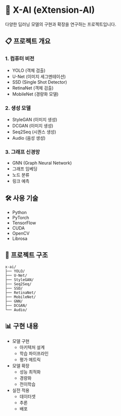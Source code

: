 # 🤖 X-AI (eXtension-AI)

다양한 딥러닝 모델의 구현과 확장을 연구하는 프로젝트입니다.

## 📋 프로젝트 개요

### 1. 컴퓨터 비전
- YOLO (객체 검출)
- U-Net (이미지 세그멘테이션)
- SSD (Single Shot Detector)
- RetinaNet (객체 검출)
- MobileNet (경량화 모델)

### 2. 생성 모델
- StyleGAN (이미지 생성)
- DCGAN (이미지 생성)
- Seq2Seq (시퀀스 생성)
- Audio (음성 생성)

### 3. 그래프 신경망
- GNN (Graph Neural Network)
- 그래프 임베딩
- 노드 분류
- 링크 예측

## 🛠️ 사용 기술
- Python
- PyTorch
- TensorFlow
- CUDA
- OpenCV
- Librosa

## 📁 프로젝트 구조
```
x-ai/
├── YOLO/
├── U-Net/
├── StyleGAN/
├── Seq2Seq/
├── SSD/
├── RetinaNet/
├── MobileNet/
├── GNN/
├── DCGAN/
└── Audio/
```

## 📊 구현 내용
- 모델 구현
  - 아키텍처 설계
  - 학습 파이프라인
  - 평가 메트릭
- 모델 확장
  - 성능 최적화
  - 경량화
  - 전이학습
- 실전 적용
  - 데이터셋
  - 추론
  - 배포
